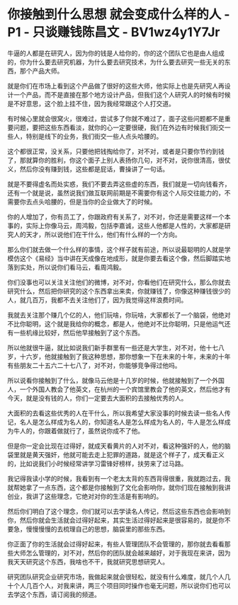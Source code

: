 # 你接触到什么思想 就会变成什么样的人 - P1 - 只谈赚钱陈昌文 - BV1wz4y1Y7Jr

牛逼的人都是在研究人，因为你的钱是人给你的，你的这个团队它也是由人组成的，你为什么要去研究机器，为什么要去研究技术，为什么要去研究一些无关的东西，那个产品大师。

就是你们在市场上看到这个产品做了很好的这些大师，他实际上也是先研究人再设计一个产品，而不是直接在那个地方设计产品，但我们这个人研究人的时候有时候是不好意思，这个脸上挂不住，因为我经常跟这个人打交道。

有时候心里就会很窝火，很难过，尝试多了你就不难过了，面子这些问题都不是重要问题，要把这些东西看淡，就你的心一定要很硬，我们在外边有时候我们街交一些人，特别是线下的业务，我们街交一些人点头哈腰的。

这个都很正常，没关系，只要他把钱掏给你了，对不对，或者是只要你节约到钱了，那就算你的胜利，你这个面子上别人表扬你几句，对不对，说你很清高，很仗义，然后你没有赚到钱，这些都是屁话，曹操讲了一句话。

就是不要得虚名而处实惑，我们不要去弄这些虚的东西，我们就是一切向钱看齐，还有一个就是说，虽然说我们做互联网前期是不需要你有这个人际交往能力的，不需要你去点头哈腰的，但是当你的企业做大了的时候。

你的人增加了，你有员工了，你跟政府有关系了，对不对，你还是需要这样一个本事的，实际上你像马云，周鸿毅，包括李嘉诚，这些人他都是人性的，大家都是研究人的天才，所以说他们在干什么，他们有什么样的一个方向。

那么你们就去做一个什么样的事情，这个样子就有前途，所以说最聪明的人就是学模仿这个《易经》当中讲在天成像在地成形，就是你要去看这个像，然后脚踏实地落到实处，所以说你们看马云，看周鸿毅。

你们没事也可以关注关注他们的微博，对不对，你看他们在研究什么，那么你就去研究什么，然后把你研究的这个东西拿出来卖，你就赚钱了，你像这种赚钱很少的人，就几百万，我都不去关注他们了，因为我觉得这样浪费时间。

我就去关注那个赚几个亿的人，他们玩啥，你玩啥，大家都长了一个脑袋，他绝对不比你聪明，这个就是我给你的概念，都是人，他绝对不比你聪明，只是他运气还有一些机缘比较好，然后他早接触到了这个东西。

所以他就很牛逼，就比如说我们新手群里有一些还是大学生，对不对，他十七八岁，十六岁，他就接触到了我这种思想，那你想象一下在未来的十年，未来的十年有些朋友二十五六二十七八了，对不对，你能够竞争得过他吗。

所以说看你接触到了什么，就像马云他是十几岁的时候，他就接触到了一个外国人，一个外国人教会了他英文，在杭州的一个宾馆里教会了他的英文，然后他才有今天，就是没有钱的人，你们一定要去大面积的去接触优秀的人。

大面积的去看这些优秀的人在干什么，所以我希望大家没事的时候去读一些名人传记，名人是怎么样成为名人的，你知道名人是怎么样成为名人的，牛人是怎么样成为牛人的，你跟着做就行了，虽然说你成不了他。

但是你一定会比现在过得好，就成天看黄片的人对不对，看这种强奸的人，他的脑袋里就是黄天强奸，他就可能去走上犯罪的道路，就是这个样子了，成天看正义的，比如说我们小时候经常讲学习雷锋好榜样，扶劳来了过马路。

我记得我读小学的时候，我看到有一个老太太背的东西背得很重，我就跑过去，我就帮她拿了一点东西，这个都是你接触到了文化会影响你，就你们现在接触到我讲创业，我讲了这些理念，它绝对对你的生活是有影响的。

然后你们明白了这个理念，你们就可以去学读名人传记，然后这些东西也会影响到你，然后你就会生活就会过得好起来，其实生活过得好起来是很容易的，就是你不要急，慢慢慢慢的去梳理自己的思想，脑袋里的那些东西。

你正面了你的生活就会过得好起来，有些人管理团队不会管理的，那你就去看看那些大师怎么管理的，对不对，然后你的团队就会越来越好，对于我现在来讲，因为我天天研究这个东西，我啥也不干，我就研究思想研究人。

研究团队研究企业研究市场，我做起来就会很轻松，就没有什么难度，就几个人几十个人几百个人，对我来讲，两三个项目同时操作也毫无问题，所以说你们也可以去学这个东西，请订阅我的频道。

